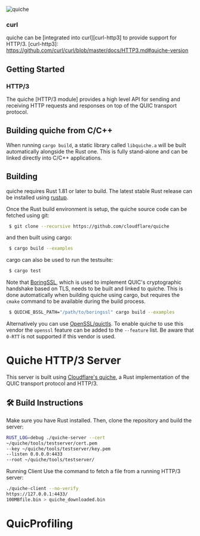 ![quiche](quiche.svg)



### curl

quiche can be [integrated into curl][curl-http3] to provide support for HTTP/3.
[curl-http3]: https://github.com/curl/curl/blob/master/docs/HTTP3.md#quiche-version

Getting Started
---------------


### HTTP/3

The quiche [HTTP/3 module] provides a high level API for sending and
receiving HTTP requests and responses on top of the QUIC transport protocol.

Building quiche from C/C++
-------------------------


When running ``cargo build``, a static library called ``libquiche.a`` will be
built automatically alongside the Rust one. This is fully stand-alone and can
be linked directly into C/C++ applications.

Building
--------

quiche requires Rust 1.81 or later to build. The latest stable Rust release can
be installed using [rustup](https://rustup.rs/).

Once the Rust build environment is setup, the quiche source code can be fetched
using git:

```bash
 $ git clone --recursive https://github.com/cloudflare/quiche
```

and then built using cargo:

```bash
 $ cargo build --examples
```

cargo can also be used to run the testsuite:

```bash
 $ cargo test
```

Note that [BoringSSL], which is used to implement QUIC's cryptographic handshake
based on TLS, needs to be built and linked to quiche. This is done automatically
when building quiche using cargo, but requires the `cmake` command to be
available during the build process.


```bash
 $ QUICHE_BSSL_PATH="/path/to/boringssl" cargo build --examples
```

Alternatively you can use [OpenSSL/quictls]. To enable quiche to use this vendor
the ``openssl`` feature can be added to the ``--feature`` list. Be aware that
``0-RTT`` is not supported if this vendor is used.

[BoringSSL]: https://boringssl.googlesource.com/boringssl/

[OpenSSL/quictls]: https://github.com/quictls/openssl

# Quiche HTTP/3 Server

This server is built using [Cloudflare's quiche](https://github.com/cloudflare/quiche), a Rust implementation of the QUIC transport protocol and HTTP/3.

## 🛠 Build Instructions

Make sure you have Rust installed. Then, clone the repository and build the server:

```bash
RUST_LOG=debug ./quiche-server --cert
~/quiche/tools/testserver/cert.pem
--key ~/quiche/tools/testserver/key.pem
--listen 0.0.0.0:4433
--root ~/quiche/tools/testserver/
```

 Running Client
Use the command to fetch a file from a running HTTP/3 server:

```bash
./quiche-client --no-verify
https://127.0.0.1:4433/
100MBfile.bin > quiche_downloaded.bin
```


# QuicProfiling
